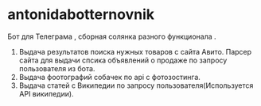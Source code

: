 # antonidabotternovnik
Бот для Телеграма , сборная солянка разного функционала .
1. Выдача результатов поиска нужных товаров с сайта Авито. 
 Парсер сайта для выдачи спсика объявлений о продаже по запросу пользователя из бота.
2. Выдача фоотографий собачек по api с фотозостинга.
3. Выдача статей с Википедии по запросу пользователя(Используется API википедии). 
